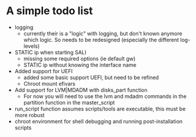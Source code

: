 # A simple todo list
 * logging
    * currently their is a "logic" with logging, but don't known anymore which logic. So needs to
      be redesigned (especially the different log-levels)
 * STATIC ip when starting SALI
    * missing some required options (ie default gw)
    * STATIC ip without knowing the interface name
 * Added support for UEFI
    * added some basic support UEFI, but need to be refined
    * Chroot mount efivars
 * Add support for LVM|MDADM with disks_part function
    * For now you will need to use the lvm and mdadm commands in the partition function in the master_script
 * run_script function assumes scripts/tools are executable, this must be more robust
 * chroot environment for shell debugging and running post-installation scripts